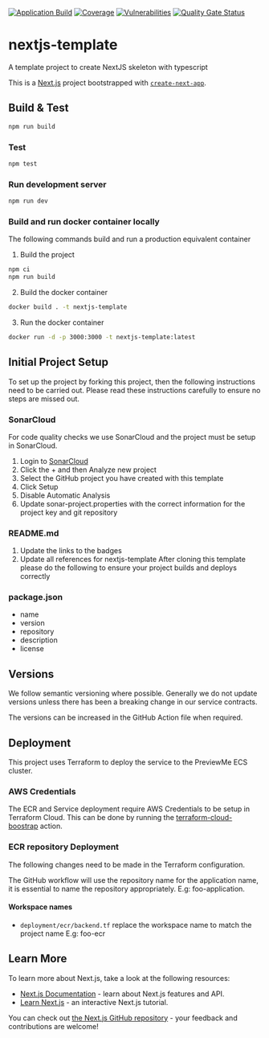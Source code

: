 [![Application Build](https://github.com/previewme/nextjs-template/actions/workflows/build.yml/badge.svg)](https://github.com/previewme/nextjs-template/actions/workflows/build.yml)
[![Coverage](https://sonarcloud.io/api/project_badges/measure?project=previewme_nextjs-template&metric=coverage&token=1d3927c77fe4da7c44207ae14790ac2f34198d29)](https://sonarcloud.io/summary/new_code?id=previewme_nextjs-template)
[![Vulnerabilities](https://sonarcloud.io/api/project_badges/measure?project=previewme_nextjs-template&metric=vulnerabilities&token=1d3927c77fe4da7c44207ae14790ac2f34198d29)](https://sonarcloud.io/summary/new_code?id=previewme_nextjs-template)
[![Quality Gate Status](https://sonarcloud.io/api/project_badges/measure?project=previewme_nextjs-template&metric=alert_status&token=1d3927c77fe4da7c44207ae14790ac2f34198d29)](https://sonarcloud.io/summary/new_code?id=previewme_nextjs-template)

# nextjs-template
A template project to create NextJS skeleton with typescript

This is a [Next.js](https://nextjs.org/) project bootstrapped with [`create-next-app`](https://github.com/vercel/next.js/tree/canary/packages/create-next-app).

## Build & Test

```bash
npm run build
```

### Test
```bash
npm test
```

### Run development server
```bash
npm run dev
```

### Build and run docker container locally
The following commands build and run a production equivalent container

1. Build the project
```bash
npm ci
npm run build
```

2. Build the docker container
```bash
docker build . -t nextjs-template
```

3. Run the docker container
```bash
docker run -d -p 3000:3000 -t nextjs-template:latest
```

## Initial Project Setup

To set up the project by forking this project, then the following instructions need to be carried out. Please read these instructions carefully to ensure no steps are missed out.

### SonarCloud

For code quality checks we use SonarCloud and the project must be setup in SonarCloud.

1. Login to [SonarCloud](https://sonarcloud.io/organizations/previewme)
2. Click the + and then Analyze new project
3. Select the GitHub project you have created with this template
4. Click Setup
5. Disable Automatic Analysis
6. Update sonar-project.properties with the correct information for the project key and git repository

### README.md

1. Update the links to the badges
2. Update all references for nextjs-template
After cloning this template please do the following to ensure your project builds and deploys correctly

### package.json

* name
* version
* repository
* description
* license

## Versions

We follow semantic versioning where possible. Generally we do not update versions unless there has been a breaking change in our service contracts.

The versions can be increased in the GitHub Action file when required.

## Deployment

This project uses Terraform to deploy the service to the PreviewMe ECS cluster.

### AWS Credentials
The ECR and Service deployment require AWS Credentials to be setup in Terraform Cloud. This can be done by running the [terraform-cloud-boostrap](https://github.com/previewme/terraform-cloud-bootstrap) action.

### ECR repository Deployment
The following changes need to be made in the Terraform configuration.

The GitHub workflow will use the repository name for the application name, it is essential to name the repository appropriately. E.g: foo-application.

#### Workspace names
* `deployment/ecr/backend.tf` replace the workspace name to match the project name E.g: foo-ecr

## Learn More

To learn more about Next.js, take a look at the following resources:

- [Next.js Documentation](https://nextjs.org/docs) - learn about Next.js features and API.
- [Learn Next.js](https://nextjs.org/learn) - an interactive Next.js tutorial.

You can check out [the Next.js GitHub repository](https://github.com/vercel/next.js/) - your feedback and contributions are welcome!

